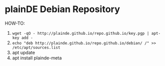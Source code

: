 # plainDE Debian Repository

HOW-TO:

1. `wget -qO - http://plainde.github.io/repo.github.io/key.pgp | apt-key add -`
2. `echo "deb http://plainde.github.io/repo.github.io/debian/ /" >> /etc/apt/sources.list`
3. apt update
4. apt install plainde-meta
